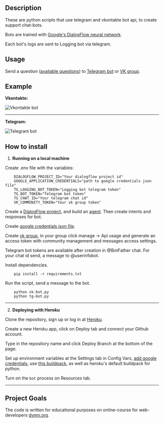 ## Description

These are python scripts that use telegram and vkontakte bot api, to create support chat-bots.

Bots are trained with [Google's DialogFlow neural network](https://dialogflow.cloud.google.com/).

Each bot's logs are sent to Logging bot via telegram.

## Usage

Send a question ([available questions](https://gist.github.com/SergeyKozyr/e27114507c854c1d5d0f72e8c84591d9)) to [Telegram bot](https://t.me/dvmn_speech_recog_bot) or [VK group](https://vk.com/im?sel=-198272472).

## Example

**Vkontakte:**

![Vkontakte bot](https://github.com/SergeyKozyr/vk-tg-speech-recognition-bot/blob/media/vk-bot-example.gif?raw=true)

---

**Telegram:**

![Telegram bot](https://github.com/SergeyKozyr/vk-tg-speech-recognition-bot/blob/media/tg-bot-example.gif?raw=true)

## How to install

1) **Running on a local machine**

Create .env file with the variables:

        DIALOGFLOW_PROJECT_ID="Your dialogflow project id"
        GOOGLE_APPLICATION_CREDENTIALS="path to google credentials json file"
        TG_LOGGING_BOT_TOKEN="Logging bot telegram token"
        TG_BOT_TOKEN="Telegram bot token"
        TG_CHAT_ID="Your telegram chat id"
        VK_COMMUNITY_TOKEN="Your vk group token"

Create a [DialogFlow project](https://cloud.google.com/dialogflow/es/docs/quick/setup), and build an [agent](https://cloud.google.com/dialogflow/es/docs/quick/build-agent). Then create intents and responses for bot.

Create [google credentials json file](https://cloud.google.com/docs/authentication/getting-started).

Create [vk group](https://vk.com/groups), in your group click manage -> Api usage and generate an access token with community management and messages access settings.

Telegram bot tokens are available after creation in @BotFather chat. For your chat id send, a message to @userinfobot.


Install dependencies.

        pip install -r requirements.txt

Run the script, send a message to the bot.

        python vk-bot.py
        python tg-bot.py

---

2) **Deploying with Heroku**

Clone the repository, sign up or log in at [Heroku](https://www.heroku.com/).

Create a new Heroku app, click on Deploy tab and connect your Github account.

Type in the repository name and click Deploy Branch at the bottom of the page.

Set up environment variables at the Settings tab in Config Vars, [add google credentials](https://stackoverflow.com/questions/47446480/how-to-use-google-api-credentials-json-on-heroku), use [this buildpack](https://github.com/gerywahyunugraha/heroku-google-application-credentials-buildpack), as well as heroku's default buildpack for python. 

Turn on the `bot` process on Resources tab.

---

## Project Goals
The code is written for educational purposes on online-course for web-developers [dvmn.org](https://dvmn.org).
